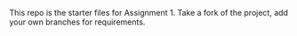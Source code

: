 This repo is the starter files for Assignment 1. Take a fork of the project, add your own branches for requirements.
